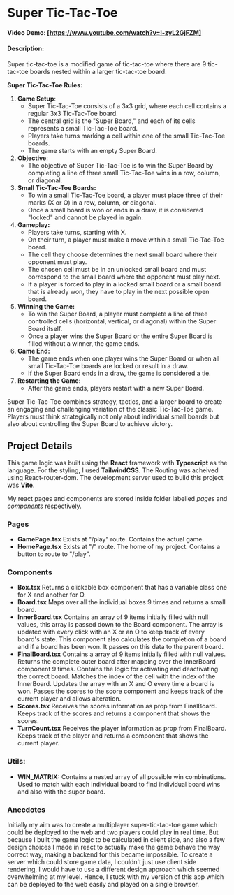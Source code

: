 # Super Tic-Tac-Toe

#### Video Demo: [https://www.youtube.com/watch?v=l-zyL2GjFZM]

#### Description:

Super tic-tac-toe is a modified game of tic-tac-toe where there are 9 tic-tac-toe boards nested within a larger tic-tac-toe board.

**Super Tic-Tac-Toe Rules:**

1. **Game Setup**:
   - Super Tic-Tac-Toe consists of a 3x3 grid, where each cell contains a regular 3x3 Tic-Tac-Toe board.
   - The central grid is the "Super Board," and each of its cells represents a small Tic-Tac-Toe board.
   - Players take turns marking a cell within one of the small Tic-Tac-Toe boards.
   - The game starts with an empty Super Board.
2. **Objective**:
   - The objective of Super Tic-Tac-Toe is to win the Super Board by completing a line of three small Tic-Tac-Toe wins in a row, column, or diagonal.
3. **Small Tic-Tac-Toe Boards:**
   - To win a small Tic-Tac-Toe board, a player must place three of their marks (X or O) in a row, column, or diagonal.
   - Once a small board is won or ends in a draw, it is considered "locked" and cannot be played in again.
4. **Gameplay:**
   - Players take turns, starting with X.
   - On their turn, a player must make a move within a small Tic-Tac-Toe board.
   - The cell they choose determines the next small board where their opponent must play.
   - The chosen cell must be in an unlocked small board and must correspond to the small board where the opponent must play next.
   - If a player is forced to play in a locked small board or a small board that is already won, they have to play in the next possible open board.
5. **Winning the Game:**
   - To win the Super Board, a player must complete a line of three controlled cells (horizontal, vertical, or diagonal) within the Super Board itself.
   - Once a player wins the Super Board or the entire Super Board is filled without a winner, the game ends.
6. **Game End:**
   - The game ends when one player wins the Super Board or when all small Tic-Tac-Toe boards are locked or result in a draw.
   - If the Super Board ends in a draw, the game is considered a tie.
7. **Restarting the Game:**
   - After the game ends, players restart with a new Super Board.

Super Tic-Tac-Toe combines strategy, tactics, and a larger board to create an engaging and challenging variation of the classic Tic-Tac-Toe game. Players must think strategically not only about individual small boards but also about controlling the Super Board to achieve victory.

## Project Details

This game logic was built using the **React** framework with **Typescript** as the language. For the styling, I used **TailwindCSS**.
The Routing was acheived using React-router-dom. The development server used to build this project was **Vite**.

My react pages and components are stored inside folder labelled _pages_ and _components_ respectively.

### Pages

- **GamePage.tsx**
  Exists at "/play" route. Contains the actual game.
- **HomePage.tsx**
  Exists at "/" route. The home of my project. Contains a button to route to "/play".

### Components

- **Box.tsx**
  Returns a clickable box component that has a variable class one for X and another for O.
- **Board.tsx**
  Maps over all the individual boxes 9 times and returns a small board.
- **InnerBoard.tsx**
  Contains an array of 9 items initially filled with null values, this array is passed down to the Board component. The array is updated with every click with an X or an O to keep track of every board's state. This component also calculates the completion of a board and if a board has been won. It passes on this data to the parent board.
- **FinalBoard.tsx**
  Contains a array of 9 items initially filled with null values. Returns the complete outer board after mapping over the InnerBoard component 9 times. Contains the logic for activating and deactivating the correct board. Matches the index of the cell with the index of the InnerBoard. Updates the array with an X and O every time a board is won. Passes the scores to the score component and keeps track of the current player and allows alteration.
- **Scores.tsx**
  Receives the scores information as prop from FinalBoard. Keeps track of the scores and returns a component that shows the scores.
- **TurnCount.tsx**
  Receives the player information as prop from FinalBoard. Keeps track of the player and returns a component that shows the current player.

### Utils:

- **WIN_MATRIX:**
  Contains a nested array of all possible win combinations. Used to match with each individual board to find individual board wins and also with the super board.

### Anecdotes

Initially my aim was to create a multiplayer super-tic-tac-toe game which could be deployed to the web and two players could play in real time. But because I built the game logic to be calculated in client side, and also a few design choices I made in react to actually make the game behave the way correct way, making a backend for this became impossible. To create a server which could store game data, I couldn't just use client side rendering, I would have to use a different design approach which seemed overwhelming at my level. Hence, I stuck with my version of this app which can be deployed to the web easily and played on a single browser.
